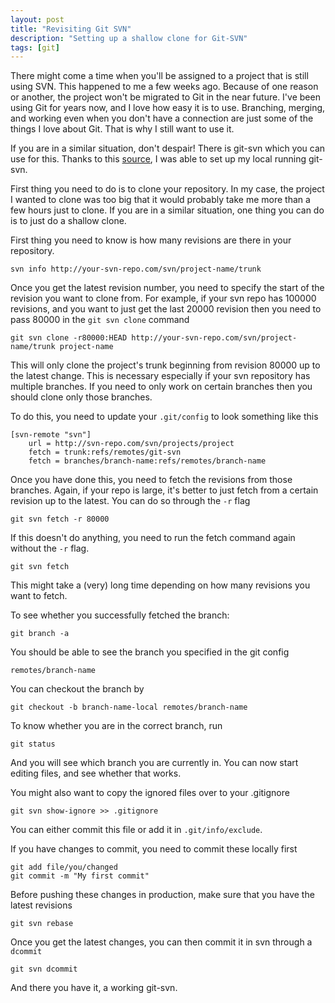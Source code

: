 ```yaml
---
layout: post
title: "Revisiting Git SVN"
description: "Setting up a shallow clone for Git-SVN"
tags: [git]
---
```


There might come a time when you'll be assigned to a project that is still using SVN. This happened to me a few weeks ago. Because of one reason or another, the project won't be migrated to Git in the near future. I've been using Git for years now, and I love how easy it is to use. Branching, merging, and working even when you don't have a connection are just some of the things I love about Git. That is why I still want to use it.

If you are in a similar situation, don't despair! There is git-svn which you can use for this. Thanks to this [source](http://www.janosgyerik.com/practical-tips-for-using-git-with-large-subversion-repositories/), I was able to set up my local running git-svn.

First thing you need to do is to clone your repository. In my case, the project I wanted to clone was too big that it would probably take me more than a few hours just to clone. If you are in a similar situation, one thing you can do is to just do a shallow clone.

First thing you need to know is how many revisions are there in your repository.

    svn info http://your-svn-repo.com/svn/project-name/trunk

Once you get the latest revision number, you need to specify the start of the revision you want to clone from. For example, if your svn repo has 100000 revisions, and you want to just get the last 20000 revision then you need to pass 80000 in the `git svn clone` command

    git svn clone -r80000:HEAD http://your-svn-repo.com/svn/project-name/trunk project-name

This will only clone the project's trunk beginning from revision 80000 up to the latest change. This is necessary especially if your svn repository has multiple branches. If you need to only work on certain branches then you should clone only those branches.

To do this, you need to update your `.git/config` to look something like this

    [svn-remote "svn"]
        url = http://svn-repo.com/svn/projects/project
        fetch = trunk:refs/remotes/git-svn
        fetch = branches/branch-name:refs/remotes/branch-name

Once you have done this, you need to fetch the revisions from those branches. Again, if your repo is large, it's better to just fetch from a certain revision up to the latest. You can do so through the `-r` flag

    git svn fetch -r 80000

If this doesn't do anything, you need to run the fetch command again without the `-r` flag.

    git svn fetch

This might take a (very) long time depending on how many revisions you want to fetch.

To see whether you successfully fetched the branch:

    git branch -a

You should be able to see the branch you specified in the git config

    remotes/branch-name

You can checkout the branch by

    git checkout -b branch-name-local remotes/branch-name

To know whether you are in the correct branch, run

    git status

And you will see which branch you are currently in. You can now start editing files, and see whether that works.

You might also want to copy the ignored files over to your .gitignore

    git svn show-ignore >> .gitignore

You can either commit this file or add it in `.git/info/exclude`.

If you have changes to commit, you need to commit these locally first

    git add file/you/changed
    git commit -m "My first commit"

Before pushing these changes in production, make sure that you have the latest revisions

    git svn rebase

Once you get the latest changes, you can then commit it in svn through a `dcommit`

    git svn dcommit

And there you have it, a working git-svn.